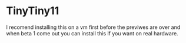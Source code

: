 # TinyTiny11
I recomend installing this on a vm first before the previwes are over and when beta 1 come out you can install this if you want on real hardware.
